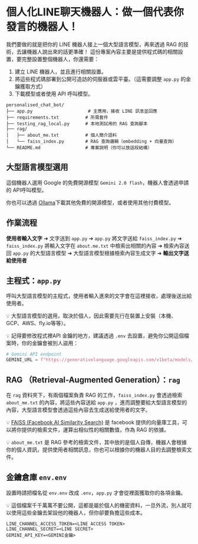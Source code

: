 # 個人化LINE聊天機器人：做一個代表你發言的機器人！
我們要做的就是把你的 LINE 機器人接上一個大型語言模型，再來透過 RAG 的技術，去讓機器人說出來的話更準確！
這份專案內容主要是提供程式碼的相關設置，要完整設置整個機器人，你還需要：

1. 建立 LINE 機器人，並且進行相關設置。
2. 將這些程式碼部署到公開可造訪的伺服器或雲平臺。（這需要調整 `app.py` 的金鑰獲取方式）
3. 下載模型或者使用 API 呼叫模型。
```
personalised_chat_bot/
├── app.py                     # 主應用，接收 LINE 訊息並回應
├── requirements.txt          # 所需套件
├── testing_rag_local.py      # 本地測試用的 RAG 查詢腳本
├── rag/
│   ├── about_me.txt          # 個人簡介語料
│   └── faiss_index.py        # RAG 查詢邏輯（embedding + 向量查詢）
└── README.md                 # 專案說明（你可以放這段結構）
```

## 大型語言模型選用

這個機器人選用 Google 的免費開源模型 `Gemini 2.0 flash`，機器人會透過申請的 API呼叫模型。

你也可以透過 [Ollama](https://ollama.com/)下載其他免費的開源模型，或者使用其他付費模型。



<!-- *雖然模型效果很差，但在成本考量之下，我們可以先用簡單的模型熟悉流程，後面也可以再換成其他模型～* -->

## 作業流程
**使用者輸入文字** ➔ 文字送到 `app.py` ➔ `app.py` 將文字送給 `faiss_index.py` ➔ `faiss_index.py` 將輸入文字在 `about.me.txt`  中檢索出相關的內容 ➔ 檢索內容送回 `app.py` 的大型語言模型 ➔ 大型語言模型根據檢索內容生成文字 ➔ **輸出文字送給使用者**

## 主程式：`app.py`
呼叫大型語言模型的主程式，使用者輸入進來的文字會在這裡接收，處理後送出給使用者。

💡 大型語言模型的選用，取決於個人，因此需要先行在裝置上安裝（本機、GCP、AWS、fly.io等等）。

💡 記得要修改程式裡API 金鑰的地方，建議透過 `.env` 去設置，避免你公開這個檔案時，你的金鑰會被別人盜用：

```python
# Gemini API endpoint
GEMINI_URL = f"https://generativelanguage.googleapis.com/v1beta/models/gemini-2.0-flash:generateContent?key={GEMINI_API_KEY}"

```

## RAG （Retrieval-Augmented Generation）：`rag`
在 `rag` 資料夾下，有兩個檔案負責 RAG 的工作，`faiss_index.py` 會透過檢索 `about_me.txt` 的內容，將這些內容送給 `app.py` ，進而調整要給大型語言模型的內容，大型語言模型會透過這些內容去生成送給使用者的文字。

💡 [FAISS (Facebook AI Similarity Search)]('faiss.ai') 是 facebook 提供的向量庫工具，可以將你提供的檢索文件，運算出相似性的相關數值，作為 RAG 的依據。

💡 `about_me.txt` 是 RAG 參考的檢索文件，其中放的是個人自傳，機器人會根據你的個人資訊，提供使用者相關訊息，你也可以根據你的機器人目的去調整檢索文件。

## 金鑰倉庫 `env.env`

設置時請把檔名從 `env.env` 改成 `.env`，`app.py` 才會從裡面獲取你的各項金鑰。

💡 這個檔案千千萬萬不要公開，這都是屬於個人的機密資料，一旦外流，別人就可以使用這些金鑰去架設他的機器人，但你卻要負擔這些成本。

```
LINE_CHANNEL_ACCESS_TOKEN=<LINE ACCESS TOKEN>
LINE_CHANNEL_SECRET=<LINE SECRET>
GEMINI_API_KEY=<GEMINI金鑰>
```



